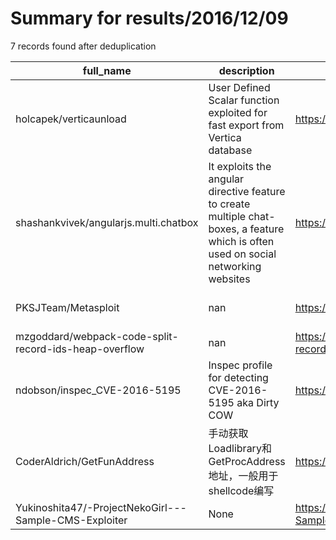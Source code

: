 
# Summary for results/2016/12/09
    
7 records found after deduplication

| full_name | description | html_url | matched_list | matched_count | pushed_at | size | stargazers_count | language | forks_count | vul_ids |
|-------------------------------------------------------|--------------------------------------------------------------------------------------------------------------------------------------|--------------------------------------------------------------------------|----------------------------------|-----------------|---------------------------|--------|--------------------|------------|---------------|-------------------|
| holcapek/verticaunload | User Defined Scalar function exploited for fast export from Vertica database | https://github.com/holcapek/verticaunload | ['exploit'] | 1 | 2016-12-09 14:13:09+00:00 | 5291 | 0 | C++ | 0 | [] |
| shashankvivek/angularjs.multi.chatbox | It exploits the angular directive feature to create multiple chat-boxes, a feature which is often used on social networking websites | https://github.com/shashankvivek/angularjs.multi.chatbox | ['exploit'] | 1 | 2016-12-09 17:57:56+00:00 | 41 | 0 | HTML | 1 | [] |
| PKSJTeam/Metasploit | nan | https://github.com/PKSJTeam/Metasploit | ['metasploit module OR payload'] | 1 | 2016-12-09 06:31:52+00:00 | 420 | 0 | nan | 0 | [] |
| mzgoddard/webpack-code-split-record-ids-heap-overflow | nan | https://github.com/mzgoddard/webpack-code-split-record-ids-heap-overflow | ['heap overflow'] | 1 | 2016-12-09 13:56:28+00:00 | 36 | 0 | JavaScript | 0 | [] |
| ndobson/inspec_CVE-2016-5195 | Inspec profile for detecting CVE-2016-5195 aka Dirty COW | https://github.com/ndobson/inspec_CVE-2016-5195 | ['cve-2'] | 1 | 2016-12-09 20:02:20+00:00 | 3 | 0 | Ruby | 1 | ['CVE-2016-5195'] |
| CoderAldrich/GetFunAddress | 手动获取Loadlibrary和GetProcAddress地址，一般用于shellcode编写 | https://github.com/CoderAldrich/GetFunAddress | ['shellcode'] | 1 | 2016-12-09 05:53:55+00:00 | 19255 | 4 | HTML | 0 | [] |
| Yukinoshita47/-ProjectNekoGirl---Sample-CMS-Exploiter | None | https://github.com/Yukinoshita47/-ProjectNekoGirl---Sample-CMS-Exploiter | ['exploit'] | 1 | 2016-12-09 20:41:02+00:00 | 6198 | 2 | PHP | 0 | [] |
